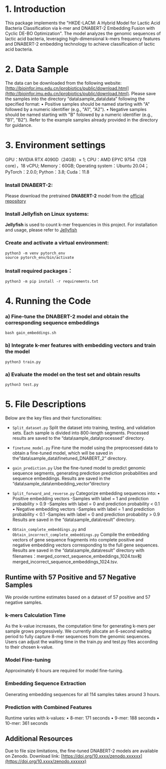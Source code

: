 # 1.  Introduction 
This package implements the "HKDE-LACM: A Hybrid Model for Lactic Acid Bacteria Classification via k-mer and DNABERT-2 Embedding Fusion with Cyclic DE-BO Optimization". The model analyzes the genomic sequences of lactic acid bacteria, leveraging high-dimensional k-mers frequency features and DNABERT-2 embedding technology to achieve classification of lactic acid bacteria.
    
# 2.  Data Sample 
The data can be downloaded from the following website:[http://bioinfor.imu.edu.cn/iprobiotics/public/download.html](http://bioinfor.imu.edu.cn/iprobiotics/public/download.html). Please save the samples into the directory “data\sample_data\data” following the specified format: 
	• Positive samples should be named starting with "A" followed by a numeric identifier (e.g., "A1", "A2"). 
	• Negative samples should be named starting with "B" followed by a numeric identifier (e.g., "B1", "B2").
 Refer to the example samples already provided in the directory for guidance.
    
# 3.  Environment settings 
GPU：NVIDIA RTX 4090D（24GB）× 1; CPU：AMD EPYC 9754（128 core），18 vCPU; Memory：60GB; Operating system：Ubuntu 20.04； PyTorch：2.0.0; Python：3.8; Cuda：11.8

### Install DNABERT-2:
Please download the pretrained **DNABERT-2** model from the [official repository](https://github.com/zhanglabtools/DNABERT2)

### Install Jellyfish on Linux systems:
**Jellyfish** is used to count k-mer frequencies in this project. For installation and usage, please refer to [Jellyfish]([https://blog.csdn.net/qq524730309/article/details/124706296?ops_request_misc=%257B%2522request%255Fid%2522%253A%25226e240537abd6d8251d8a26299c19d968%2522%252C%2522scm%2522%253A%252220140713.130102334..%2522%257D&request_id=6e240537abd6d8251d8a26299c19d968&biz_id=0&utm_medium=distribute.pc_search_result.none-task-blog-2~all~top_positive~default-1-124706296-null-null.142%5Ev102%5Epc_search_result_base5&utm_term=jellyfish&spm=1018.2226.3001.4187](https://github.com/gmarcais/Jellyfish)) 
### Create and activate a virtual environment:

```
python3 -m venv pytorch_env  
source pytorch_env/bin/activate
```

### Install required packages： 

```
python3 -m pip install -r requirements.txt
```

# 4.  Running the Code 
### a) Fine-tune the DNABERT-2 model and obtain the corresponding sequence embeddings
```
bash gain_embeddings.sh
```
### b) Integrate k-mer features with embedding vectors and train the model
```
python3 train.py
```
### a) Evaluate the model on the test set and obtain results
```
python3 test.py
```

# 5.  File Descriptions
Below are the key files and their functionalities:
- `Split_dataset.py`
Split the dataset into training, testing, and validation sets. Each sample is divided into 800-length segments. Processed results are saved to the “data\sample_data\processed” directory.

- `finetune_model.py`
Fine-tune the model using the preprocessed data to obtain a fine-tuned model, which will be saved in the”data\sample_data\finetuned_DNABERT_2” directory.

- `gain_prediction.py`
Use the fine-tuned model to predict genomic sequence segments, generating prediction prediction probabilities and sequence embeddings. Results are saved in the “data\sample_data\embedding_vector”directory

- `Split_forward_and_reverse.py`
Categorize embedding sequences into: 
	• Positive embedding vectors 
 		-Samples with label = 1 and prediction probability > 0.9
  		-Samples with label = 0 and prediction probability < 0.1
	• Negative embedding vectors
		-Samples with label = 1 and prediction probability < 0.1
  		-Samples with label = 0 and prediction probability > 0.9
	Results are saved in the “data\sample_data\result” directory.

- `Obtain_complete_embeddings.py` and `Obtain_incorrect_complete_embeddings.py`
Compile the embedding vectors of gene sequence fragments into complete positive and negative embedding vectors corresponding to the full gene sequences. Results are saved in the “data\sample_data\result” directory with filenames：merged_correct_sequence_embeddings_1024.tsv和merged_incorrect_sequence_embeddings_1024.tsv.


## Runtime with 57 Positive and 57 Negative Samples 
We provide runtime estimates based on a dataset of 57 positive and 57 negative samples.
### k-mers Calculation Time 
As the k-value increases, the computation time for generating k-mers per sample grows progressively. We currently allocate an 6-second waiting period to fully capture 8-mer sequences from the genomic sequences. Users can adjust the waiting time in the train.py and test.py files according to their chosen k-value.
### Model Fine-tuning 
Approximately 6 hours are required for model fine-tuning.
### Embedding Sequence Extraction 
Generating embedding sequences for all 114 samples takes around 3 hours.
### Prediction with Combined Features 
Runtime varies with k-values: 
• 8-mer: 171 seconds 
• 9-mer: 188 seconds 
• 10-mer: 361 seconds 

## Additional Resources
Due to file size limitations, the fine-tuned DNABERT-2 models are available on Zenodo.
Download link: [https://doi.org/10.xxxx/zenodo.xxxxxx](https://doi.org/10.xxxx/zenodo.xxxxxx)

